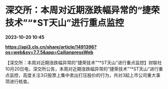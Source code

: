 # 深交所：本周对近期涨跌幅异常的“捷荣技术”“*ST天山”进行重点监控

**2023-10-20 10:45**

**https://api3.cls.cn/share/article/1491396?os=web&sv=7.7.5&app=CailianpressWeb**

【深交所：本周对近期涨跌幅异常的“捷荣技术”“\*ST天山”进行重点监控】财联社10月20日电，深交所公告，本周对近期涨跌幅异常的“捷荣技术”“\*ST天山”进行重点监控，高度关注3只股票上集中卖出打压股价的行为，共对3起上市公司重大事项进行核查。